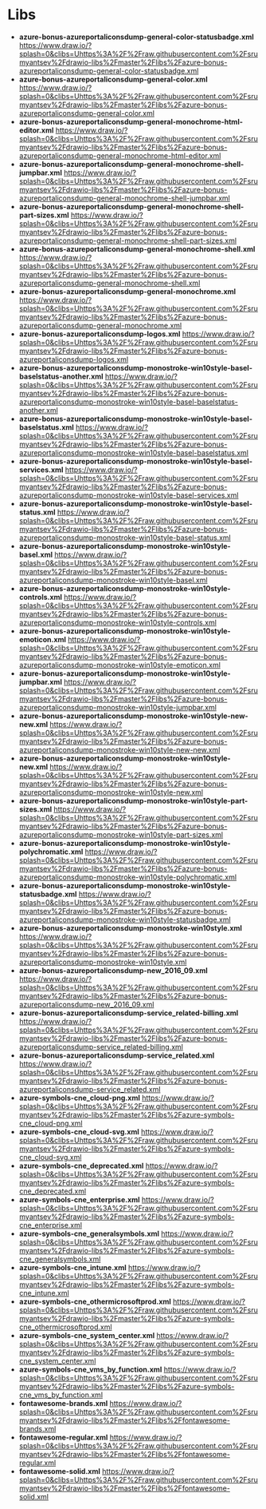# Libs  
* **azure-bonus-azureportaliconsdump-general-color-statusbadge.xml** https://www.draw.io/?splash=0&clibs=Uhttps%3A%2F%2Fraw.githubusercontent.com%2Fsrumyantsev%2Fdrawio-libs%2Fmaster%2Flibs%2Fazure-bonus-azureportaliconsdump-general-color-statusbadge.xml
* **azure-bonus-azureportaliconsdump-general-color.xml** https://www.draw.io/?splash=0&clibs=Uhttps%3A%2F%2Fraw.githubusercontent.com%2Fsrumyantsev%2Fdrawio-libs%2Fmaster%2Flibs%2Fazure-bonus-azureportaliconsdump-general-color.xml
* **azure-bonus-azureportaliconsdump-general-monochrome-html-editor.xml** https://www.draw.io/?splash=0&clibs=Uhttps%3A%2F%2Fraw.githubusercontent.com%2Fsrumyantsev%2Fdrawio-libs%2Fmaster%2Flibs%2Fazure-bonus-azureportaliconsdump-general-monochrome-html-editor.xml
* **azure-bonus-azureportaliconsdump-general-monochrome-shell-jumpbar.xml** https://www.draw.io/?splash=0&clibs=Uhttps%3A%2F%2Fraw.githubusercontent.com%2Fsrumyantsev%2Fdrawio-libs%2Fmaster%2Flibs%2Fazure-bonus-azureportaliconsdump-general-monochrome-shell-jumpbar.xml
* **azure-bonus-azureportaliconsdump-general-monochrome-shell-part-sizes.xml** https://www.draw.io/?splash=0&clibs=Uhttps%3A%2F%2Fraw.githubusercontent.com%2Fsrumyantsev%2Fdrawio-libs%2Fmaster%2Flibs%2Fazure-bonus-azureportaliconsdump-general-monochrome-shell-part-sizes.xml
* **azure-bonus-azureportaliconsdump-general-monochrome-shell.xml** https://www.draw.io/?splash=0&clibs=Uhttps%3A%2F%2Fraw.githubusercontent.com%2Fsrumyantsev%2Fdrawio-libs%2Fmaster%2Flibs%2Fazure-bonus-azureportaliconsdump-general-monochrome-shell.xml
* **azure-bonus-azureportaliconsdump-general-monochrome.xml** https://www.draw.io/?splash=0&clibs=Uhttps%3A%2F%2Fraw.githubusercontent.com%2Fsrumyantsev%2Fdrawio-libs%2Fmaster%2Flibs%2Fazure-bonus-azureportaliconsdump-general-monochrome.xml
* **azure-bonus-azureportaliconsdump-logos.xml** https://www.draw.io/?splash=0&clibs=Uhttps%3A%2F%2Fraw.githubusercontent.com%2Fsrumyantsev%2Fdrawio-libs%2Fmaster%2Flibs%2Fazure-bonus-azureportaliconsdump-logos.xml
* **azure-bonus-azureportaliconsdump-monostroke-win10style-basel-baselstatus-another.xml** https://www.draw.io/?splash=0&clibs=Uhttps%3A%2F%2Fraw.githubusercontent.com%2Fsrumyantsev%2Fdrawio-libs%2Fmaster%2Flibs%2Fazure-bonus-azureportaliconsdump-monostroke-win10style-basel-baselstatus-another.xml
* **azure-bonus-azureportaliconsdump-monostroke-win10style-basel-baselstatus.xml** https://www.draw.io/?splash=0&clibs=Uhttps%3A%2F%2Fraw.githubusercontent.com%2Fsrumyantsev%2Fdrawio-libs%2Fmaster%2Flibs%2Fazure-bonus-azureportaliconsdump-monostroke-win10style-basel-baselstatus.xml
* **azure-bonus-azureportaliconsdump-monostroke-win10style-basel-services.xml** https://www.draw.io/?splash=0&clibs=Uhttps%3A%2F%2Fraw.githubusercontent.com%2Fsrumyantsev%2Fdrawio-libs%2Fmaster%2Flibs%2Fazure-bonus-azureportaliconsdump-monostroke-win10style-basel-services.xml
* **azure-bonus-azureportaliconsdump-monostroke-win10style-basel-status.xml** https://www.draw.io/?splash=0&clibs=Uhttps%3A%2F%2Fraw.githubusercontent.com%2Fsrumyantsev%2Fdrawio-libs%2Fmaster%2Flibs%2Fazure-bonus-azureportaliconsdump-monostroke-win10style-basel-status.xml
* **azure-bonus-azureportaliconsdump-monostroke-win10style-basel.xml** https://www.draw.io/?splash=0&clibs=Uhttps%3A%2F%2Fraw.githubusercontent.com%2Fsrumyantsev%2Fdrawio-libs%2Fmaster%2Flibs%2Fazure-bonus-azureportaliconsdump-monostroke-win10style-basel.xml
* **azure-bonus-azureportaliconsdump-monostroke-win10style-controls.xml** https://www.draw.io/?splash=0&clibs=Uhttps%3A%2F%2Fraw.githubusercontent.com%2Fsrumyantsev%2Fdrawio-libs%2Fmaster%2Flibs%2Fazure-bonus-azureportaliconsdump-monostroke-win10style-controls.xml
* **azure-bonus-azureportaliconsdump-monostroke-win10style-emoticon.xml** https://www.draw.io/?splash=0&clibs=Uhttps%3A%2F%2Fraw.githubusercontent.com%2Fsrumyantsev%2Fdrawio-libs%2Fmaster%2Flibs%2Fazure-bonus-azureportaliconsdump-monostroke-win10style-emoticon.xml
* **azure-bonus-azureportaliconsdump-monostroke-win10style-jumpbar.xml** https://www.draw.io/?splash=0&clibs=Uhttps%3A%2F%2Fraw.githubusercontent.com%2Fsrumyantsev%2Fdrawio-libs%2Fmaster%2Flibs%2Fazure-bonus-azureportaliconsdump-monostroke-win10style-jumpbar.xml
* **azure-bonus-azureportaliconsdump-monostroke-win10style-new-new.xml** https://www.draw.io/?splash=0&clibs=Uhttps%3A%2F%2Fraw.githubusercontent.com%2Fsrumyantsev%2Fdrawio-libs%2Fmaster%2Flibs%2Fazure-bonus-azureportaliconsdump-monostroke-win10style-new-new.xml
* **azure-bonus-azureportaliconsdump-monostroke-win10style-new.xml** https://www.draw.io/?splash=0&clibs=Uhttps%3A%2F%2Fraw.githubusercontent.com%2Fsrumyantsev%2Fdrawio-libs%2Fmaster%2Flibs%2Fazure-bonus-azureportaliconsdump-monostroke-win10style-new.xml
* **azure-bonus-azureportaliconsdump-monostroke-win10style-part-sizes.xml** https://www.draw.io/?splash=0&clibs=Uhttps%3A%2F%2Fraw.githubusercontent.com%2Fsrumyantsev%2Fdrawio-libs%2Fmaster%2Flibs%2Fazure-bonus-azureportaliconsdump-monostroke-win10style-part-sizes.xml
* **azure-bonus-azureportaliconsdump-monostroke-win10style-polychromatic.xml** https://www.draw.io/?splash=0&clibs=Uhttps%3A%2F%2Fraw.githubusercontent.com%2Fsrumyantsev%2Fdrawio-libs%2Fmaster%2Flibs%2Fazure-bonus-azureportaliconsdump-monostroke-win10style-polychromatic.xml
* **azure-bonus-azureportaliconsdump-monostroke-win10style-statusbadge.xml** https://www.draw.io/?splash=0&clibs=Uhttps%3A%2F%2Fraw.githubusercontent.com%2Fsrumyantsev%2Fdrawio-libs%2Fmaster%2Flibs%2Fazure-bonus-azureportaliconsdump-monostroke-win10style-statusbadge.xml
* **azure-bonus-azureportaliconsdump-monostroke-win10style.xml** https://www.draw.io/?splash=0&clibs=Uhttps%3A%2F%2Fraw.githubusercontent.com%2Fsrumyantsev%2Fdrawio-libs%2Fmaster%2Flibs%2Fazure-bonus-azureportaliconsdump-monostroke-win10style.xml
* **azure-bonus-azureportaliconsdump-new_2016_09.xml** https://www.draw.io/?splash=0&clibs=Uhttps%3A%2F%2Fraw.githubusercontent.com%2Fsrumyantsev%2Fdrawio-libs%2Fmaster%2Flibs%2Fazure-bonus-azureportaliconsdump-new_2016_09.xml
* **azure-bonus-azureportaliconsdump-service_related-billing.xml** https://www.draw.io/?splash=0&clibs=Uhttps%3A%2F%2Fraw.githubusercontent.com%2Fsrumyantsev%2Fdrawio-libs%2Fmaster%2Flibs%2Fazure-bonus-azureportaliconsdump-service_related-billing.xml
* **azure-bonus-azureportaliconsdump-service_related.xml** https://www.draw.io/?splash=0&clibs=Uhttps%3A%2F%2Fraw.githubusercontent.com%2Fsrumyantsev%2Fdrawio-libs%2Fmaster%2Flibs%2Fazure-bonus-azureportaliconsdump-service_related.xml
* **azure-symbols-cne_cloud-png.xml** https://www.draw.io/?splash=0&clibs=Uhttps%3A%2F%2Fraw.githubusercontent.com%2Fsrumyantsev%2Fdrawio-libs%2Fmaster%2Flibs%2Fazure-symbols-cne_cloud-png.xml
* **azure-symbols-cne_cloud-svg.xml** https://www.draw.io/?splash=0&clibs=Uhttps%3A%2F%2Fraw.githubusercontent.com%2Fsrumyantsev%2Fdrawio-libs%2Fmaster%2Flibs%2Fazure-symbols-cne_cloud-svg.xml
* **azure-symbols-cne_deprecated.xml** https://www.draw.io/?splash=0&clibs=Uhttps%3A%2F%2Fraw.githubusercontent.com%2Fsrumyantsev%2Fdrawio-libs%2Fmaster%2Flibs%2Fazure-symbols-cne_deprecated.xml
* **azure-symbols-cne_enterprise.xml** https://www.draw.io/?splash=0&clibs=Uhttps%3A%2F%2Fraw.githubusercontent.com%2Fsrumyantsev%2Fdrawio-libs%2Fmaster%2Flibs%2Fazure-symbols-cne_enterprise.xml
* **azure-symbols-cne_generalsymbols.xml** https://www.draw.io/?splash=0&clibs=Uhttps%3A%2F%2Fraw.githubusercontent.com%2Fsrumyantsev%2Fdrawio-libs%2Fmaster%2Flibs%2Fazure-symbols-cne_generalsymbols.xml
* **azure-symbols-cne_intune.xml** https://www.draw.io/?splash=0&clibs=Uhttps%3A%2F%2Fraw.githubusercontent.com%2Fsrumyantsev%2Fdrawio-libs%2Fmaster%2Flibs%2Fazure-symbols-cne_intune.xml
* **azure-symbols-cne_othermicrosoftprod.xml** https://www.draw.io/?splash=0&clibs=Uhttps%3A%2F%2Fraw.githubusercontent.com%2Fsrumyantsev%2Fdrawio-libs%2Fmaster%2Flibs%2Fazure-symbols-cne_othermicrosoftprod.xml
* **azure-symbols-cne_system_center.xml** https://www.draw.io/?splash=0&clibs=Uhttps%3A%2F%2Fraw.githubusercontent.com%2Fsrumyantsev%2Fdrawio-libs%2Fmaster%2Flibs%2Fazure-symbols-cne_system_center.xml
* **azure-symbols-cne_vms_by_function.xml** https://www.draw.io/?splash=0&clibs=Uhttps%3A%2F%2Fraw.githubusercontent.com%2Fsrumyantsev%2Fdrawio-libs%2Fmaster%2Flibs%2Fazure-symbols-cne_vms_by_function.xml
* **fontawesome-brands.xml** https://www.draw.io/?splash=0&clibs=Uhttps%3A%2F%2Fraw.githubusercontent.com%2Fsrumyantsev%2Fdrawio-libs%2Fmaster%2Flibs%2Ffontawesome-brands.xml
* **fontawesome-regular.xml** https://www.draw.io/?splash=0&clibs=Uhttps%3A%2F%2Fraw.githubusercontent.com%2Fsrumyantsev%2Fdrawio-libs%2Fmaster%2Flibs%2Ffontawesome-regular.xml
* **fontawesome-solid.xml** https://www.draw.io/?splash=0&clibs=Uhttps%3A%2F%2Fraw.githubusercontent.com%2Fsrumyantsev%2Fdrawio-libs%2Fmaster%2Flibs%2Ffontawesome-solid.xml